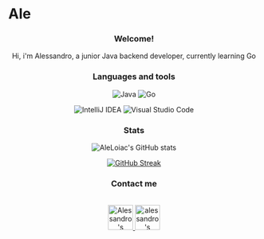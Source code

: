 # Ale

<h3 align="center">Welcome!</h3>
<p align="center">Hi, i'm Alessandro, a junior Java backend developer, currently learning Go</p>

<h3 align="center">Languages and tools</h3>

<div align="center">

![Java](https://img.shields.io/badge/java-%23ED8B00.svg?style=for-the-badge&logo=java&logoColor=white)
![Go](https://img.shields.io/badge/Go-00ADD8?style=for-the-badge&logo=go&logoColor=white)

</div>

<div align="center">

![IntelliJ IDEA](https://img.shields.io/badge/IntelliJIDEA-000000.svg?style=for-the-badge&logo=intellij-idea&logoColor=white)
![Visual Studio Code](https://img.shields.io/badge/Visual%20Studio%20Code-0078d7.svg?style=for-the-badge&logo=visual-studio-code&logoColor=white)

</div>

<h3 align="center">Stats</h3>

<div align="center">

![AleLoiac's GitHub stats](https://github-readme-stats.vercel.app/api?username=AleLoiac&show_icons=true&theme=merko)

</div>
<div align="center">

[![GitHub Streak](http://github-readme-streak-stats.herokuapp.com?user=AleLoiac&theme=merko&date_format=j%20M%5B%20Y%5D&fire=33DD4B)](https://git.io/streak-stats)

</div>
<div align="center">

<!--[![Top Langs](https://github-readme-stats.vercel.app/api/top-langs/?username=AleLoiac)](https://github.com/AleLoiac/github-readme-stats)-->

</div>

<h3 align="center">Contact me</h3>

<p align="center">

<br/>
  
<a href="https://www.linkedin.com/in/alessandro-loiacono-9bb563238">
  <img alt="Alessandro's Linkedin" width="50px" src="https://user-images.githubusercontent.com/43545812/144035037-0f415fc7-9f96-4517-a370-ccc6e78a714b.png" />
</a>
  
<a href="https://www.instagram.com/abstract_ark_/">
  <img alt="alessandro's Instagram" width="50px" src="https://user-images.githubusercontent.com/43545812/144035088-0dfb165f-8fe0-4d13-896c-876c29d2b128.png" />
</a>
  
<br>
  
</p>

